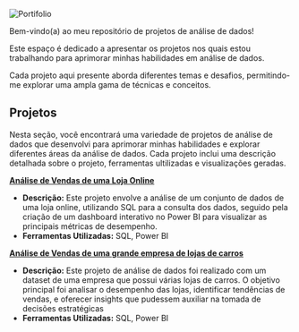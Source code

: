 ![Portifolio](https://github.com/user-attachments/assets/a465ad76-e168-400e-9e56-62b7048f84cf)

Bem-vindo(a) ao meu repositório de projetos de análise de dados!

Este espaço é dedicado a apresentar os projetos nos quais estou trabalhando para aprimorar minhas habilidades em análise de dados.

Cada projeto aqui presente aborda diferentes temas e desafios, permitindo-me explorar uma ampla gama de técnicas e conceitos.

## Projetos

Nesta seção, você encontrará uma variedade de projetos de análise de dados que desenvolvi para aprimorar minhas habilidades e explorar diferentes áreas da análise de dados. Cada projeto inclui uma descrição detalhada sobre o projeto, ferramentas ultilizadas e visualizações geradas.

 **[Análise de Vendas de uma Loja Online](https://github.com/joaochvs/projetos-analise-de-dados/tree/main/projetos/projeto%201)**
   - **Descrição:** Este projeto envolve a análise de um conjunto de dados de uma loja online, utilizando SQL para a consulta dos dados, seguido pela criação de um dashboard interativo no Power BI para visualizar as principais métricas de desempenho.
   - **Ferramentas Utilizadas:** SQL, Power BI

**[Análise de Vendas de uma grande empresa de lojas de carros](https://github.com/joaochvs/projetos-analise-de-dados/tree/main/projetos/projeto%202)**
   - **Descrição:** Este projeto de análise de dados foi realizado com um dataset de uma empresa que possui várias lojas de carros. O objetivo principal foi analisar o desempenho das lojas, identificar tendências de vendas, e oferecer insights que pudessem auxiliar na tomada de decisões estratégicas
   - **Ferramentas Utilizadas:** SQL, Power BI
     
